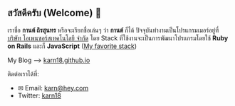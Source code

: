 ## สวัสดีครับ (Welcome) 👋

<!--
**karn18/karn18** is a ✨ _special_ ✨ repository because its `README.md` (this file) appears on your GitHub profile.
-->

เราชื่อ **กานต์ ถิรสุนทร** หรือจะเรียกชื่อเล่นๆ ว่า **กานต์** ก็ได้ ปัจจุบันทำงานเป็นโปรแกรมเมอร์อยู่ที่[บริษัท โอเพนซอร์สเทคโนโลยี จำกัด](https://opensource-technology.com/) โดย Stack ที่ใช้งานจะเป็นการพัฒนาโปรแกรมโดยใช้ **Ruby on Rails** และก็ **JavaScript** ([My favorite stack](https://karn18.github.io/dev/2020/07/09/my-favorite-stack.html))

My Blog --> [karn18.github.io](https://karn18.github.io)

ติดต่อเราได้ที่:
- ✉ Email: karn@hey.com
- Twitter: [karn18](https://twitter.com/karn18)
